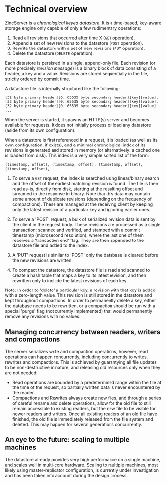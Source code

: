 # Technical overview

ZincServer is a _chronological keyed datastore_. It is a time-based, key-aware storage engine only capable of only a few rudimentary operations:

1. Read all revisions that occurred after time X (`GET` operation). 
2. Append a set of new revisions to the datastore (`POST` operation).
3. Rewrite the datastore with a set of new revisions (`PUT` operation).
4. Delete the datastore (`DELETE` operation).

Each datastore is persisted in a single, append-only file. Each revision (or more precisely _revision message_) is a binary block of data consisting of a header, a key and a value. Revisions are stored sequentially in the file, strictly ordered by commit time.

A datastore file is internally structured like the following:
```
[32 byte primary header][0..65535 byte secondary header][key][value], [32 byte primary header][0..65535 byte secondary header][key][value], [32 byte primary header][0..65535 byte secondary header][key][value] ...
```

When the server is started, it spawns an HTTP(s) server and becomes available for requests. It does not initially process or load any datastore (aside from its own configuration).

When a datastore is first referenced in a request, it is loaded (as well as its own configuration, if exists), and a minimal chronological index of its revisions is generated and stored in memory (or alternatively: a cached one is loaded from disk). This index is a very simple sorted list of the form:
```
(timestamp, offset), (timestamp, offset), (timestamp, offset), (timestamp, offset), ... 
```

1. To serve a `GET` request, the index is searched using linear/binary search and the offset of the earliest matching revision is found. The file is then read as-is, directly from disk, starting at the resulting offset and streamed to the response in binary. Note that this data may contain some amount of duplicate revisions (depending on the frequency of compactions). These are managed at the receiving client by keeping only the latest revision of a particular key and ignoring earlier ones.

2. To serve a 'POST' request, a bulk of serialized revision data is sent by the client in the request body. These revisions are processed as a single transaction: scanned and verified, and stamped with a commit timestamp (microsecond resolution), where the last one of them receives a 'transaction end' flag. They are then appended to the datastore file and added to the index.

3. A 'PUT' request is similar to 'POST' only the database is cleared before the new revisions are written.

4. To compact the datastore, the datastore file is read and scanned to create a hash table that maps a key to its latest revision, and then rewritten only to include the latest revisions of each key.

Note: in order to 'delete' a particular key, a revision with that key is added with a zero-length value. This revision is still stored in the datastore and kept throughout compactions. In order to permanently delete a key, either the database needs to be rewritten, or a compaction should be run with a special 'purge' flag (not currently implemented) that would permanently remove any revisions with no values.

## Managing concurrency between readers, writers and compactions

The server serializes write and compaction operations, however, read operations can happen concurrently, including concurrently to writes, rewrites and compactions. This is achieved by guarantying all file updates to be non-destructive in nature, and releasing old resources only when they are not needed:

* Read operations are bounded by a predetermined range within the file at the time of the request, so partially written data is never encountered by the reader.
* Compactions and Rewrites always create new files, and through a series of careful rename and delete operations, allow for the old file to still remain accessible to existing readers, but the new file to be visible for newer readers and writers. Once all existing readers of an old file have finished, the old file is immediately released from the file system and deleted. This may happen for several generations concurrently.

## An eye to the future: scaling to multiple machines

The datastore already provides very high performance on a single machine, and scales well in multi-core hardware. Scaling to multiple machines, most likely using master-replicator configuration, is currently under investigation and has been taken into account during the design process.